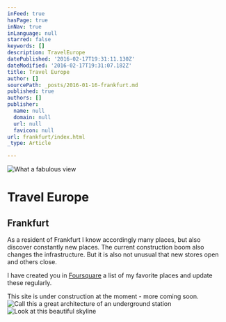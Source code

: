 ```yaml
---
inFeed: true
hasPage: true
inNav: true
inLanguage: null
starred: false
keywords: []
description: TravelEurope
datePublished: '2016-02-17T19:31:11.130Z'
dateModified: '2016-02-17T19:31:07.182Z'
title: Travel Europe
author: []
sourcePath: _posts/2016-01-16-frankfurt.md
published: true
authors: []
publisher:
  name: null
  domain: null
  url: null
  favicon: null
url: frankfurt/index.html
_type: Article

---
```

![What a fabulous view](https://s3-us-west-2.amazonaws.com/the-grid-img/p/1882e73e99849b5af06a23485e9493b715cc3dde.jpg)

# Travel Europe

## Frankfurt

As a resident of Frankfurt I know accordingly many places, but also discover constantly new places. The current construction boom also changes the infrastructure. But it is also not unusual that new stores open and others close. 

I have created you in [Foursquare][0] a list of my favorite places and update these regularly.

This site is under construction at the moment - more coming soon.
![Call this a great architecture of an underground station](https://s3-us-west-2.amazonaws.com/the-grid-img/p/02a5b75491d839ce1cfee3109422a604112bfd6c.jpg)
![Look at this beautiful skyline](https://s3-us-west-2.amazonaws.com/the-grid-img/p/f56dd77b3f4b2dba419947b836a5a07d7857823f.jpg)

[0]: https://de.foursquare.com/skylinelady/list/fra